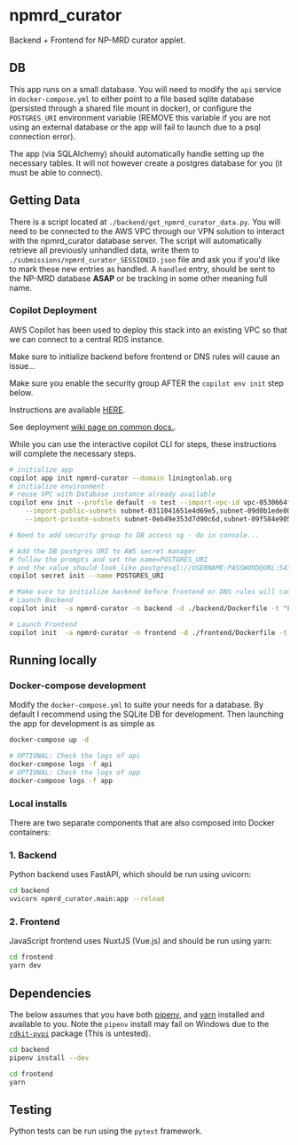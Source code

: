 # npmrd_curator

Backend + Frontend for NP-MRD curator applet.

## DB

This app runs on a small database. You will need to modify the `api` service in `docker-compose.yml`
to either point to a file based sqlite database (persisted through a shared file mount in docker),
or configure the `POSTGRES_URI` environment variable (REMOVE this variable if you are not using an
external database or the app will fail to launch due to a psql connection error).

The app (via SQLAlchemy) should automatically handle setting up the necessary tables. It will not however
create a postgres database for you (it must be able to connect).

## Getting Data

There is a script located at `./backend/get_npmrd_curator_data.py`. You will need to be connected to the AWS VPC through
our VPN solution to interact with the npmrd_curator database server. The script will automatically retrieve all previously unhandled
data, write them to `./submissions/npmrd_curator_SESSIONID.json` file and ask you if you'd like to mark these new entries as handled. 
A `handled` entry, should be sent to the NP-MRD database **ASAP** or be tracking in some other meaning full name.

### Copilot Deployment

AWS Copilot has been used to deploy this stack into an existing VPC so that we can connect to a central RDS instance.

Make sure to initialize backend before frontend or DNS rules will cause an issue...

Make sure you enable the security group AFTER the `copilot env init` step below.

Instructions are available [HERE](https://github.com/liningtonlab/deployment_wiki/wiki/AWS).

See deployment [wiki page on common docs.](https://github.com/liningtonlab/deployment_wiki/wiki/AWS).

While you can use the interactive copilot CLI for steps, these instructions will complete the necessary steps.

```bash
# initialize app
copilot app init npmrd-curator --domain liningtonlab.org
# initialize environment
# reuse VPC with Database instance already available
copilot env init --profile default -n test --import-vpc-id vpc-0530664f66042736c\
    --import-public-subnets subnet-0311041651e4d69e5,subnet-09d0b1ede80d70c58\
    --import-private-subnets subnet-0eb49e353d7d90c6d,subnet-09f584e905d571da5

# Need to add security group to DB access sg - do in console...

# Add the DB postgres URI to AWS secret manager
# follow the prompts and set the name=POSTGRES_URI
# and the value should look like postgresql://USERNAME:PASSWORD@URL:5432/npmrd_curator
copilot secret init --name POSTGRES_URI

# Make sure to initialize backend before frontend or DNS rules will cause an issue...
# Launch Backend
copilot init  -a npmrd-curator -n backend -d ./backend/Dockerfile -t "Load Balanced Web Service" --deploy

# Launch Frontend
copilot init  -a npmrd-curator -n frontend -d ./frontend/Dockerfile -t "Load Balanced Web Service" --deploy
```

## Running locally

### Docker-compose development

Modify the `docker-compose.yml` to suite your needs for a database. By default I recommend using the SQLite
DB for development. Then launching the app for development is as simple as

```bash
docker-compose up -d

# OPTIONAL: Check the logs of api
docker-compose logs -f api
# OPTIONAL: Check the logs of app
docker-compose logs -f app
```

### Local installs

There are two separate components that are also composed into Docker containers:

### 1. Backend

Python backend uses FastAPI, which should be run using uvicorn:

```bash
cd backend
uvicorn npmrd_curator.main:app --reload
```

### 2. Frontend

JavaScript frontend uses NuxtJS (Vue.js) and should be run using yarn:

```bash
cd frontend
yarn dev
```

## Dependencies

The below assumes that you have both [pipenv](https://pypi.org/project/pipenv/), and [yarn](https://yarnpkg.com/)
installed and available to you. Note the `pipenv` install may fail on Windows due to the
[`rdkit-pypi`](https://pypi.org/project/rdkit-pypi/) package (This is untested).

```bash
cd backend
pipenv install --dev
```

```bash
cd frontend
yarn
```

## Testing

Python tests can be run using the `pytest` framework.
